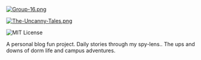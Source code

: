 


[![Group-16.png](https://i.postimg.cc/KvWzQp4x/Group-16.png)](https://postimg.cc/Yh1MC31s)

[![The-Uncanny-Tales.png](https://i.postimg.cc/Jh0LsZb0/The-Uncanny-Tales.png)](https://postimg.cc/zysMML2Y)

![MIT License](https://img.shields.io/badge/TheUncannyTales-my%20spy--lens-red)

A personal blog fun project. Daily stories through my spy-lens.. 
The ups and downs of dorm life and campus adventures.

 